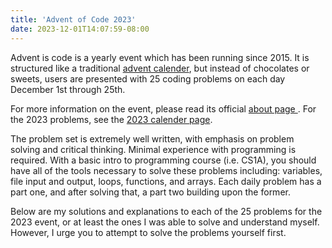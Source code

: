 ```yaml
---
title: 'Advent of Code 2023'
date: 2023-12-01T14:07:59-08:00
---
```


Advent is code is a yearly event which has been running since 2015. It is structured like a traditional [advent calender](https://en.wikipedia.org/wiki/Advent_calendar), but instead of chocolates or sweets, users are presented with 25 coding problems on each day December 1st through 25th.

For more information on the event, please read its official [about page
](https://adventofcode.com/about). For the 2023 problems, see the [2023 calender page](https://adventofcode.com/about).

The problem set is extremely well written, with emphasis on problem solving and critical thinking. Minimal experience with programming is required. With a basic intro to programming course (i.e. CS1A), you should have all of the tools necessary to solve these problems including: variables, file input and output, loops, functions, and arrays. Each daily problem has a part one, and after solving that, a part two  building upon the former. 

Below are my solutions and explanations to each of the 25 problems for the 2023 event, or at least the ones I was able to solve and understand myself. However, I urge you to attempt to solve the problems yourself first.